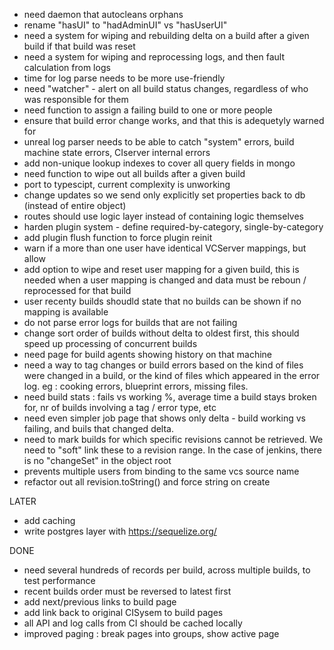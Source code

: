 - need daemon that autocleans orphans
- rename "hasUI" to "hadAdminUI" vs "hasUserUI"
- need a system for wiping and rebuilding delta on a build after a given build if that build was reset
- need a system for wiping and reprocessing logs, and then fault calculation from logs
- time for log parse needs to be more use-friendly
- need "watcher" - alert on all build status changes, regardless of who was responsible for them
- need function to assign a failing build to one or more people
- ensure that build error change works, and that this is adequetyly warned for
- unreal log parser needs to be able to catch "system" errors, build machine state errors, CIserver internal errors
- add non-unique lookup indexes to cover all query fields in mongo
- need function to wipe out all builds after a given build
- port to typescipt, current complexity is unworking
- change updates so we send only explicitly set properties back to db (instead of entire object)
- routes should use logic layer instead of containing logic themselves
- harden plugin system - define required-by-category, single-by-category
- add plugin flush function to force plugin reinit
- warn if a more than one user have identical VCServer mappings, but allow
- add option to wipe and reset user mapping for a given build, this is needed when a user mapping is changed and data must be reboun / reprocessed for that build
- user recenty builds shoudld state that no builds can be shown if no mapping is available
- do not parse error logs for builds that are not failing
- change sort order of builds without delta to oldest first, this should speed up processing of concurrent builds
- need page for build agents showing history on that machine
- need a way to tag changes or build errors based on the kind of files were changed in a build, or the kind of files which appeared in the error log. eg : cooking errors, blueprint errors, missing files.
- need build stats : fails vs working %, average time a build stays broken for, nr of builds involving a tag / error type, etc
- need even simpler job page that shows only delta - build working vs failing, and buils that changed delta.
- need to mark builds for which specific revisions cannot be retrieved. We need to "soft" link these to a revision range. In the case of jenkins, there is no "changeSet" in the object root
- prevents multiple users from binding to the same vcs source name 
- refactor out all revision.toString() and force string on create

LATER
- add caching
- write postgres layer with https://sequelize.org/

DONE
- need several hundreds of records per build, across multiple builds, to test performance
- recent builds order must be reversed to latest first
- add next/previous links to build page
- add link back to original CISysem to build pages
- all API and log calls from CI should be cached locally
- improved paging : break pages into groups, show active page